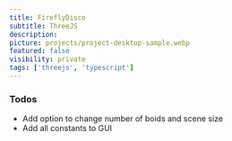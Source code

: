 ```yaml
---
title: FireflyDisco
subtitle: ThreeJS
description:
picture: projects/project-desktop-sample.webp
featured: false
visibility: private
tags: ['threejs', 'typescript']
---
```


### Todos

- Add option to change number of boids and scene size
- Add all constants to GUI
